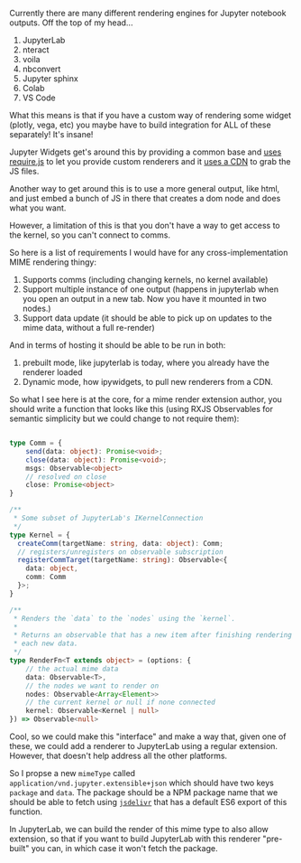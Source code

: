 Currently there are many different rendering engines for Jupyter notebook outputs. Off the top of my head...


1. JupyterLab
2. nteract
3. voila
4. nbconvert
5. Jupyter sphinx
6. Colab
7. VS Code

What this means is that if you have a custom way of rendering some widget (plotly, vega, etc) you maybe have to build
integration for ALL of these separately! It's insane!

Jupyter Widgets get's around this by providing a common base and [uses require.js](https://ipywidgets.readthedocs.io/en/stable/examples/Widget%20Custom.html) to let you provide custom renderers and it [uses a CDN](https://github.com/jupyter-widgets/ipywidgets/issues/1627) to grab the JS files.

Another way to get around this is to use a more general output, like html, and just embed a bunch of JS in there that creates a dom node and does what you want.


However, a limitation of this is that you don't have a way to get access to the kernel, so you can't connect to comms. 


So here is a list of requirements I would have for any cross-implementation MIME rendering thingy:

1. Supports comms (including changing kernels, no kernel available)
2. Support multiple instance of one output (happens in jupyterlab when you open an output in a new tab. Now you have it mounted in two nodes.)
3. Support data update (it should be able to pick up on updates to the mime data, without a full re-render)


And in terms of hosting it should be able to be run in both:

1. prebuilt mode, like jupyterlab is today, where you already have the renderer loaded
2. Dynamic mode, how ipywidgets, to pull new renderers from a CDN.

So what I see here is at the core, for a mime render extension author, you should write a function that looks like this (using RXJS Observables for semantic
simplicity but we could change to not require them):


```typescript

type Comm = {
    send(data: object): Promise<void>;
    close(data: object): Promise<void>;
    msgs: Observable<object>
    // resolved on close
    close: Promise<object>
}

/**
 * Some subset of JupyterLab's IKernelConnection
 */
type Kernel = {
  createComm(targetName: string, data: object): Comm;
  // registers/unregisters on observable subscription
  registerCommTarget(targetName: string): Observable<{
    data: object,
    comm: Comm
  }>;
}

/**
 * Renders the `data` to the `nodes` using the `kernel`.
 * 
 * Returns an observable that has a new item after finishing rendering
 * each new data.
 */
type RenderFn<T extends object> = (options: {
    // the actual mime data
    data: Observable<T>,
    // the nodes we want to render on
    nodes: Observable<Array<Element>>
    // the current kernel or null if none connected
    kernel: Observable<Kernel | null>
}) => Observable<null>
```

Cool, so we could make this "interface" and make a way that, given one of these,
we could add a renderer to JupyterLab using a regular extension. However, that doesn't help address all the other platforms. 

So I propse a new `mimeType` called `application/vnd.jupyter.extensible+json` which should have two keys `package` and `data`. The package should be a NPM package name that we should be able to fetch using [`jsdelivr`](https://www.jsdelivr.com/features) that has a default ES6 export of this function.

In JupyterLab, we can build the render of this mime type to also allow extension, so that if you want to build JupyterLab with this renderer "pre-built" you can,
in which case it won't fetch the package. 
